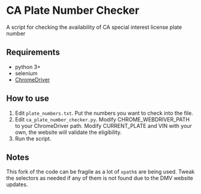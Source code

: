 # CA Plate Number Checker
A script for checking the availability of CA special interest license plate number

## Requirements
* python 3+
* selenium
* [ChromeDriver](http://chromedriver.chromium.org/)

## How to use
1. Edit `plate_numbers.txt`. Put the numbers you want to check into the file.
2. Edit `ca_plate_number_checker.py`. Modify CHROME_WEBDRIVER_PATH to your ChromeDriver path. Modify CURRENT_PLATE and VIN with your own, the website will validate the eligibility. 
3. Run the script.

## Notes
This fork of the code can be fragile as a lot of `xpath`s are being used. Tweak the selectors as needed if any of them is not found due to the DMV website updates.
